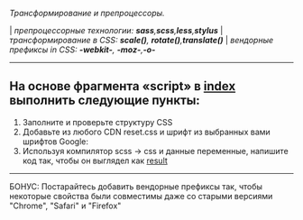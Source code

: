 *Трансформирование и препроцессоры.*

| *препроцессорные технологии: **sass**,**scss**,**less**,**stylus***
| *трансформирование в CSS: **scale()**, **rotate()**,**translate()***
| *вендорные префиксы in CSS: **-webkit-**, **-moz-**,**-o-***

---

## На основе фрагмента «script» в [index](./index.html) выполнить следующие пункты:
1. Заполните и проверьте структуру CSS
2. Добавьте из любого CDN reset.css и шрифт из выбранных вами шрифтов Google:
3. Используя компилятор scss -> css и данные переменные, напишите код так, чтобы он выглядел как [result](./result.png)

---
БОНУС: Постарайтесь добавить вендорные префиксы так, чтобы некоторые свойства были совместимы даже со старыми версиями "Chrome", "Safari" и "Firefox"
